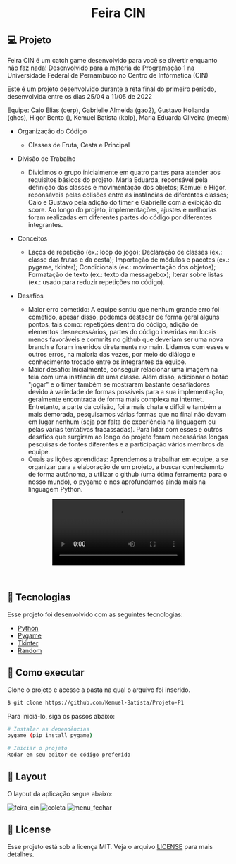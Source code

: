 <h1 align="center">
    Feira CIN
</h1>

## 💻 Projeto

Feira CIN é um catch game desenvolvido para você se divertir enquanto não faz nada! Desenvolvido para a matéria de Programação 1 na Universidade Federal de Pernambuco no Centro de Infórmatica (CIN)

Este é um projeto desenvolvido durante a reta final do primeiro período, desenvolvida entre os dias 25/04 a 11/05 de 2022

Equipe: Caio Elias (cerp), Gabrielle Almeida (gao2), Gustavo Hollanda (ghcs), Higor Bento (), Kemuel Batista (kblp), Maria Eduarda Oliveira (meom)

- Organização do Código
  - Classes de Fruta, Cesta e Principal
  
 - Divisão de Trabalho
   - Dividimos o grupo inicialmente em quatro partes para atender aos requisitos básicos do projeto. Maria Eduarda, reponsável pela definição das classes e movimentação dos objetos; Kemuel e Higor, reponsáveis pelas colisões entre as instâncias de diferentes classes; Caio e Gustavo pela adição do timer e Gabrielle com a exibição do score. Ao longo do projeto, implementações, ajustes e melhorias foram realizadas em diferentes partes do código por diferentes integrantes.
   
- Conceitos
  - Laços de repetição (ex.: loop do jogo); Declaração de classes (ex.: classe das frutas e da cesta); Importação de módulos e pacotes (ex.: pygame, tkinter); Condicionais (ex.: movimentação dos objetos); Formatação de texto (ex.: texto da messagebox); Iterar sobre listas (ex.: usado para reduzir repetições no código).
  
- Desafios
  - Maior erro cometido: A equipe sentiu que nenhum grande erro foi cometido, apesar disso, podemos destacar de forma geral alguns pontos, tais como: repetições dentro do código, adição de elementos desnecessários, partes do código inseridas em locais menos favoráveis e commits no github que deveriam ser uma nova branch e foram inseridos diretamente no main. Lidamos com esses e outros erros, na maioria das vezes, por meio do diálogo e conhecimento trocado entre os integrantes da equipe.
  - Maior desafio: Inicialmente, conseguir relacionar uma imagem na tela com uma instância de uma classe. Além disso, adicionar o botão "jogar" e o timer também se mostraram bastante desafiadores devido à variedade de formas possíveis para a sua implementação, geralmente encontrada de forma mais complexa na internet. Entretanto, a parte da colisão, foi a mais chata e difícil e também a mais demorada, pesquisamos várias formas que no final não davam em lugar nenhum (seja por falta de experiência na linguagem ou pelas várias tentativas fracassadas). Para lidar com esses e outros desafios que surgiram ao longo do projeto foram necessárias longas pesquisas de fontes diferentes e a participação vários membros da equipe.
  - Quais as lições aprendidas: Aprendemos a trabalhar em equipe, a se organizar para a elaboração de um projeto, a buscar conheciemnto de forma autônoma, a utilizar o github (uma ótima ferramenta para o nosso mundo), o pygame e nos aprofundamos ainda mais na linguagem Python.

<p align="center">
  <video alt="Feira CIN" src="https://user-images.githubusercontent.com/62821098/167503966-64f459ab-4fad-42d8-9c22-dcf691cdeba5.mp4">
</p>

<br>

## 🧪 Tecnologias

Esse projeto foi desenvolvido com as seguintes tecnologias:

- [Python](https://www.python.org)
- [Pygame](https://www.pygame.org/news)
- [Tkinter](https://docs.python.org/3/library/tkinter.html)
- [Random](https://docs.python.org/pt-br/3/library/random.html)

## 🚀 Como executar

Clone o projeto e acesse a pasta na qual o arquivo foi inserido.

```bash
$ git clone https://github.com/Kemuel-Batista/Projeto-P1
```

Para iniciá-lo, siga os passos abaixo:
```bash
# Instalar as dependências
pygame (pip install pygame)

# Iniciar o projeto
Rodar em seu editor de código preferido
```


## 🔖 Layout

O layout da aplicação segue abaixo:

![feira_cin](https://user-images.githubusercontent.com/62821098/167501834-c55af4bf-978e-4e15-9f2b-3d2cd44ccb7c.png)
![coleta](https://user-images.githubusercontent.com/62821098/167501879-9c36b99d-9ede-40f9-8b8c-d9904e2e0cb4.png)
![menu_fechar](https://user-images.githubusercontent.com/62821098/167501886-353a6c16-56e2-436b-81e2-5f855ec4f47d.png)


## 📝 License

Esse projeto está sob a licença MIT. Veja o arquivo [LICENSE](LICENSE.md) para mais detalhes.
